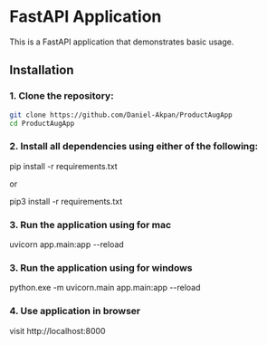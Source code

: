 # FastAPI Application

This is a FastAPI application that demonstrates basic usage.

## Installation

### 1. Clone the repository:

```bash
git clone https://github.com/Daniel-Akpan/ProductAugApp
cd ProductAugApp

```

### 2. Install all dependencies using either of the following:

pip install -r requirements.txt

or

pip3 install -r requirements.txt

### 3. Run the application using for mac

uvicorn app.main:app --reload

### 3. Run the application using for windows

python.exe -m uvicorn.main app.main:app --reload

### 4. Use application in browser

visit http://localhost:8000
